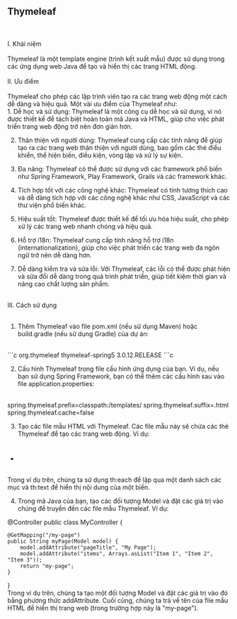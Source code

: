 <h2>Thymeleaf</h2>
<br>
<br>
I. Khái niệm <br><br>
Thymeleaf là một template engine (trình kết xuất mẫu) được sử dụng trong các ứng dụng web Java để tạo và hiển thị các trang HTML động.<br><br>
II. Ưu điểm <br>
<br>
Thymeleaf cho phép các lập trình viên tạo ra các trang web động một cách dễ dàng và hiệu quả. Một vài ưu điểm của Thymeleaf như:<br>
1. Dễ học và sử dụng: Thymeleaf là một công cụ dễ học và sử dụng, vì nó được thiết kế để tách biệt hoàn toàn mã Java và HTML, giúp cho việc phát triển trang web động trở nên đơn giản hơn.<br>

2. Thân thiện với người dùng: Thymeleaf cung cấp các tính năng để giúp tạo ra các trang web thân thiện với người dùng, bao gồm các thẻ điều khiển, thể hiện biến, điều kiện, vòng lặp và xử lý sự kiện.<br>

3. Đa năng: Thymeleaf có thể được sử dụng với các framework phổ biến như Spring Framework, Play Framework, Grails và các framework khác.<br>

4. Tích hợp tốt với các công nghệ khác: Thymeleaf có tính tương thích cao và dễ dàng tích hợp với các công nghệ khác như CSS, JavaScript và các thư viện phổ biến khác.<br>

5. Hiệu suất tốt: Thymeleaf được thiết kế để tối ưu hóa hiệu suất, cho phép xử lý các trang web nhanh chóng và hiệu quả.<br>

6. Hỗ trợ i18n: Thymeleaf cung cấp tính năng hỗ trợ i18n (internationalization), giúp cho việc phát triển các trang web đa ngôn ngữ trở nên dễ dàng hơn.<br>

7. Dễ dàng kiểm tra và sửa lỗi: Với Thymeleaf, các lỗi có thể được phát hiện và sửa đổi dễ dàng trong quá trình phát triển, giúp tiết kiệm thời gian và nâng cao chất lượng sản phẩm.<br><br>

III. Cách sử dụng <br> <br>

1. Thêm Thymeleaf vào file pom.xml (nếu sử dụng Maven) hoặc build.gradle (nếu sử dụng Gradle) của dự án:
<br>
```c
<dependency>
    <groupId>org.thymeleaf</groupId>
    <artifactId>thymeleaf-spring5</artifactId>
    <version>3.0.12.RELEASE</version>
</dependency>
```c
<br>

2. Cấu hình Thymeleaf trong file cấu hình ứng dụng của bạn. Ví dụ, nếu bạn sử dụng Spring Framework, bạn có thể thêm các cấu hình sau vào file application.properties:
<br>
spring.thymeleaf.prefix=classpath:/templates/
spring.thymeleaf.suffix=.html
spring.thymeleaf.cache=false<br>

3. Tạo các file mẫu HTML với Thymeleaf. Các file mẫu này sẽ chứa các thẻ Thymeleaf để tạo các trang web động. Ví dụ:<br>

<!DOCTYPE html>
<html xmlns:th="http://www.thymeleaf.org">
<head>
    <title>My Page</title>
</head>
<body>
    <h1 th:text="${pageTitle}"></h1>
    <ul>
        <li th:each="item : ${items}" th:text="${item}"></li>
    </ul>
</body>
</html><br>
Trong ví dụ trên, chúng ta sử dụng th:each để lặp qua một danh sách các mục và th:text để hiển thị nội dung của một biến.<br>

4. Trong mã Java của bạn, tạo các đối tượng Model và đặt các giá trị vào chúng để truyền đến các file mẫu Thymeleaf. Ví dụ:<br>

@Controller
public class MyController {
    
    @GetMapping("/my-page")
    public String myPage(Model model) {
        model.addAttribute("pageTitle", "My Page");
        model.addAttribute("items", Arrays.asList("Item 1", "Item 2", "Item 3"));
        return "my-page";
    }
}
<br>
Trong ví dụ trên, chúng ta tạo một đối tượng Model và đặt các giá trị vào đó bằng phương thức addAttribute. Cuối cùng, chúng ta trả về tên của file mẫu HTML để hiển thị trang web (trong trường hợp này là "my-page").